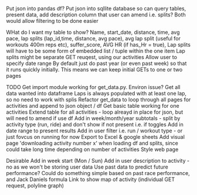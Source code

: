 Put json into pandas df?
Put json into sqllite database so can query tables, present data, add description column that user can amend i.e. splits?
Both would allow filtering to be done easier


WHat do I want my table to show?
Name, start_date, distance, time, avg pace, lap splits (lap_id,time, distance, avg pace), avg lap split (useful for workouts 400m reps etc), suffer_score, AVG HR (if has_Hr = true), 
Lap splits will have to be some form of embedded list / tuple within the one item
Lap splits might be separate GET reuqest, using our activities
Allow user to specify date range
By default just do past year (or even past week) so that it runs quickly initially. This means we can keep initial GETs to one or two pages

TODO
Get import module working for get_data.py. Environ issue?
Get all data wanted into dataframe
Laps is always populated with at least one lap, so no need to work with splis
Refactor get_data to loop through all pages for activities and append to json object / df
Get basic table working for one activities
Extend table for all activities - loop alreayd in place for json, but will need to amend if use df
Add in week/month/year subtotals - split by activity type (run, ride) and don't show if not present i.e. if toggles
Add in date range to present results
Add in user filter i.e. run / workout type - or just fovcus on running for now
Export to Excel & google sheets
Add visual page 'downloading activity number x' when loading df and splits, since could take long time depending on number of activities
Style web page

Desirable
Add in week start (Mon / Sun)
Add in user description to activity - no as we won't be storing user data
Use past data to predict future performance? Could do something simple based on past race performance, and Jack Daniels formula
Link to show map of activity (individual GET request, polyline graph)


